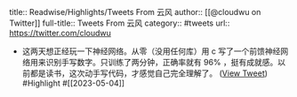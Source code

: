 title:: Readwise/Highlights/Tweets From 云风
author:: [[@cloudwu on Twitter]]
full-title:: Tweets From 云风
category:: #tweets
url:: https://twitter.com/cloudwu

- 这两天想正经玩一下神经网络。从零（没用任何库）用 c 写了一个前馈神经网络用来识别手写数字。只训练了两分钟，正确率就有 96% ，挺有成就感。以前都是读书，这次动手写代码，才感觉自己完全理解了。 ([View Tweet](https://twitter.com/cloudwu/status/1633084692839936004)) #Highlight #[[2023-05-04]]